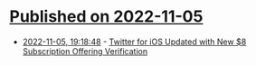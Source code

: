 # [Published on 2022-11-05](index.md)

* [2022-11-05, 19:18:48](https://news.ycombinator.com/item?id=33484679) - [Twitter for iOS Updated with New $8 Subscription Offering Verification](https://apps.apple.com/us/app/twitter/id333903271)
